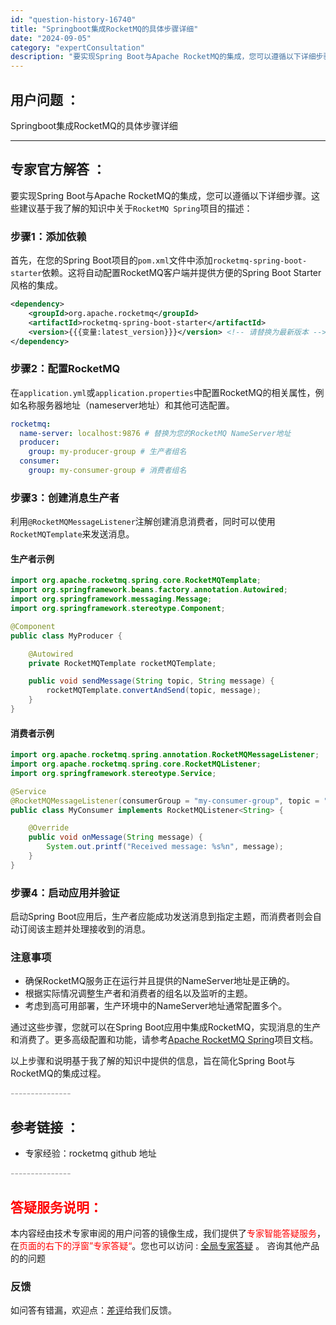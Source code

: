 ```yaml
---
id: "question-history-16740"
title: "Springboot集成RocketMQ的具体步骤详细"
date: "2024-09-05"
category: "expertConsultation"
description: "要实现Spring Boot与Apache RocketMQ的集成，您可以遵循以下详细步骤。这些建议基于我了解的知识中关于`RocketMQ Spring`项目的描述：### 步骤1：添加依赖首先，在您的Spring Boot项目的`pom.xml`文件中添加`rocketmq-spring-boo"
---
```


## 用户问题 ： 
 Springboot集成RocketMQ的具体步骤详细  

---------------
## 专家官方解答 ：

要实现Spring Boot与Apache RocketMQ的集成，您可以遵循以下详细步骤。这些建议基于我了解的知识中关于`RocketMQ Spring`项目的描述：

### 步骤1：添加依赖

首先，在您的Spring Boot项目的`pom.xml`文件中添加`rocketmq-spring-boot-starter`依赖。这将自动配置RocketMQ客户端并提供方便的Spring Boot Starter风格的集成。

```xml
<dependency>
    <groupId>org.apache.rocketmq</groupId>
    <artifactId>rocketmq-spring-boot-starter</artifactId>
    <version>{{{变量:latest_version}}}</version> <!-- 请替换为最新版本 -->
</dependency>
```

### 步骤2：配置RocketMQ

在`application.yml`或`application.properties`中配置RocketMQ的相关属性，例如名称服务器地址（nameserver地址）和其他可选配置。

```yaml
rocketmq:
  name-server: localhost:9876 # 替换为您的RocketMQ NameServer地址
  producer:
    group: my-producer-group # 生产者组名
  consumer:
    group: my-consumer-group # 消费者组名
```

### 步骤3：创建消息生产者

利用`@RocketMQMessageListener`注解创建消息消费者，同时可以使用`RocketMQTemplate`来发送消息。

#### 生产者示例

```java
import org.apache.rocketmq.spring.core.RocketMQTemplate;
import org.springframework.beans.factory.annotation.Autowired;
import org.springframework.messaging.Message;
import org.springframework.stereotype.Component;

@Component
public class MyProducer {

    @Autowired
    private RocketMQTemplate rocketMQTemplate;

    public void sendMessage(String topic, String message) {
        rocketMQTemplate.convertAndSend(topic, message);
    }
}
```

#### 消费者示例

```java
import org.apache.rocketmq.spring.annotation.RocketMQMessageListener;
import org.apache.rocketmq.spring.core.RocketMQListener;
import org.springframework.stereotype.Service;

@Service
@RocketMQMessageListener(consumerGroup = "my-consumer-group", topic = "my-topic")
public class MyConsumer implements RocketMQListener<String> {

    @Override
    public void onMessage(String message) {
        System.out.printf("Received message: %s%n", message);
    }
}
```

### 步骤4：启动应用并验证

启动Spring Boot应用后，生产者应能成功发送消息到指定主题，而消费者则会自动订阅该主题并处理接收到的消息。

### 注意事项

- 确保RocketMQ服务正在运行并且提供的NameServer地址是正确的。
- 根据实际情况调整生产者和消费者的组名以及监听的主题。
- 考虑到高可用部署，生产环境中的NameServer地址通常配置多个。

通过这些步骤，您就可以在Spring Boot应用中集成RocketMQ，实现消息的生产和消费了。更多高级配置和功能，请参考[Apache RocketMQ Spring](https://github.com/apache/rocketmq-spring)项目文档。

以上步骤和说明基于我了解的知识中提供的信息，旨在简化Spring Boot与RocketMQ的集成过程。


<font color="#949494">---------------</font> 


## 参考链接 ：

* 专家经验：rocketmq github 地址 


 <font color="#949494">---------------</font> 
 


## <font color="#FF0000">答疑服务说明：</font> 

本内容经由技术专家审阅的用户问答的镜像生成，我们提供了<font color="#FF0000">专家智能答疑服务</font>，在<font color="#FF0000">页面的右下的浮窗”专家答疑“</font>。您也可以访问 : [全局专家答疑](https://answer.opensource.alibaba.com/docs/intro) 。 咨询其他产品的的问题

### 反馈
如问答有错漏，欢迎点：[差评](https://ai.nacos.io/user/feedbackByEnhancerGradePOJOID?enhancerGradePOJOId=16760)给我们反馈。
